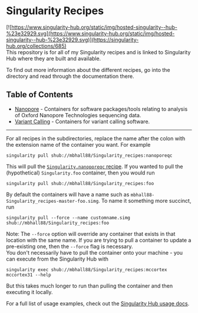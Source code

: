 # Singularity Recipes

[![https://www.singularity-hub.org/static/img/hosted-singularity--hub-%23e32929.svg](https://www.singularity-hub.org/static/img/hosted-singularity--hub-%23e32929.svg)](https://singularity-hub.org/collections/685)  
This repository is for all of my Singularity recipes and is linked to Singularity
Hub where they are built and available.  

To find out more information about the different recipes, go into the directory
and read through the documentation there.

## Table of Contents
* [Nanopore](https://github.com/mbhall88/Singularity_recipes/tree/master/nanopore) -
Containers for software packages/tools relating to analysis of Oxford Nanopore
Technologies sequencing data.
* [Variant Calling](https://github.com/mbhall88/Singularity_recipes/tree/master/variant_calling) -
Containers for variant calling software.

---

For all recipes in the subdirectories, replace the name after the colon with the extension name of the container you want. For example
```
singularity pull shub://mbhall88/Singularity_recipes:nanoporeqc
```
This will pull the [`Singularity.nanoporeqc` recipe](https://github.com/mbhall88/Singularity_recipes/blob/master/nanopore/Singularity.nanoporeqc). If you wanted to pull the (hypothetical) `Singularity.foo` container, then you would run
```
singularity pull shub://mbhall88/Singularity_recipes:foo
```
By default the containers will have a name such as `mbhall88-Singularity_recipes-master-foo.simg`. To name it something more succinct, run
```
singularity pull --force --name customname.simg shub://mbhall88/Singularity_recipes:foo
```
Note: The `--force` option will override any container that exists in that location with the same name. If you are trying to pull a container to update a pre-existing one, then the `--force` flag is necessary.  
You don't necessarily have to pull the container onto your machine - you can execute from the Singularity Hub with
```
singularity exec shub://mbhall88/Singularity_recipes:mccortex mccortex31 --help
```
But this takes much longer to run than pulling the container and then executing it locally.

For a full list of usage examples, check out the [Singularity Hub usage docs](https://www.singularity-hub.org/collections/685/usage).
